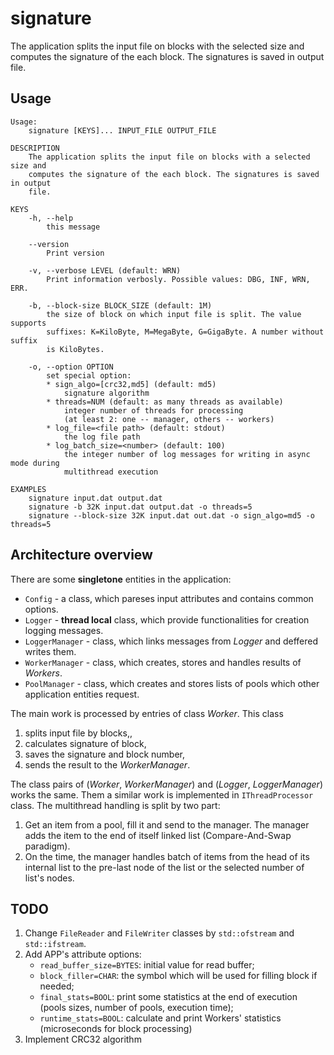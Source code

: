 # signature

The application splits the input file on blocks with the selected size and
computes the signature of the each block. The signatures is saved in output
file.



## Usage

```
Usage:
    signature [KEYS]... INPUT_FILE OUTPUT_FILE

DESCRIPTION
    The application splits the input file on blocks with a selected size and
    computes the signature of the each block. The signatures is saved in output
    file.

KEYS
    -h, --help
        this message

    --version
        Print version

    -v, --verbose LEVEL (default: WRN)
        Print information verbosly. Possible values: DBG, INF, WRN, ERR.

    -b, --block-size BLOCK_SIZE (default: 1M)
        the size of block on which input file is split. The value supports
        suffixes: K=KiloByte, M=MegaByte, G=GigaByte. A number without suffix
        is KiloBytes.

    -o, --option OPTION
        set special option:
        * sign_algo=[crc32,md5] (default: md5)
            signature algorithm
        * threads=NUM (default: as many threads as available)
            integer number of threads for processing
            (at least 2: one -- manager, others -- workers)
        * log_file=<file path> (default: stdout)
            the log file path
        * log_batch_size=<number> (default: 100)
            the integer number of log messages for writing in async mode during
            multithread execution

EXAMPLES
    signature input.dat output.dat
    signature -b 32K input.dat output.dat -o threads=5
    signature --block-size 32K input.dat out.dat -o sign_algo=md5 -o threads=5
```



## Architecture overview

There are some **singletone** entities in the application:
  * `Config` - a class, which pareses input attributes and contains common
    options.
  * `Logger` - **thread local** class, which provide functionalities for creation
    logging messages.
  * `LoggerManager` - class, which links messages from *Logger* and deffered
    writes them.
  * `WorkerManager` - class, which creates, stores and handles results of
    *Workers*.
  * `PoolManager` - class, which creates and stores lists of pools which other
    application entities request.

The main work is processed by entries of class *Worker*. This class
   1. splits input file by blocks,,
   2. calculates signature of block,
   3. saves the signature and block number,
   4. sends the result to the *WorkerManager*.

The class pairs of (*Worker*, *WorkerManager*) and (*Logger*, *LoggerManager*)
works the same. Them a similar work is implemented in `IThreadProcessor` class.
The multithread handling is split by two part:
   1. Get an item from a pool, fill it and send to the manager. The manager
      adds the item to the end of itself linked list (Compare-And-Swap
      paradigm).
   2. On the time, the manager handles batch of items from the head of its
      internal list to the pre-last node of the list or the selected number of
      list's nodes.



## TODO

1. Change `FileReader` and `FileWriter` classes by `std::ofstream` and
   `std::ifstream`.
2. Add APP's attribute options:
   - `read_buffer_size=BYTES`: initial value for read buffer;
   - `block_filler=CHAR`: the symbol which will be used for filling block if
     needed;
   - `final_stats=BOOL`: print some statistics at the end of execution (pools
     sizes, number of pools, execution time);
   - `runtime_stats=BOOL`: calculate and print Workers' statistics
     (microseconds for block processing)
3. Implement CRC32 algorithm

